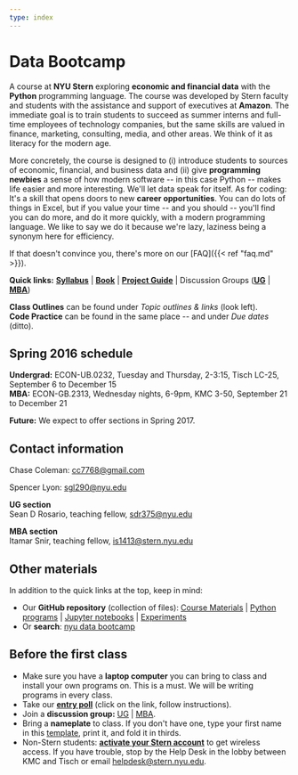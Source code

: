 ```yaml
---
type: index
---
```


# Data Bootcamp

A course at **NYU Stern** exploring **economic and financial data** with the **Python** programming language. The course was developed by Stern faculty and students with the assistance and support of executives at **Amazon**. The immediate goal is to train students to succeed as summer interns and full-time employees of technology companies, but the same skills are valued in finance, marketing, consulting, media, and other areas. We think of it as literacy for the modern age.

More concretely, the course is designed to (i) introduce students to sources of economic, financial, and business data and (ii) give **programming newbies** a sense of how modern software -- in this case Python -- makes life easier and more interesting. We'll let data speak for itself. As for coding: It's a skill that opens doors to new **career opportunities**. You can do lots of things in Excel, but if you value your time -- and you should -- you'll find you can do more, and do it more quickly, with a modern programming language. We like to say we do it because we're lazy, laziness being a synonym here for efficiency.

If that doesn't convince you, there's more on our [FAQ]({{< ref "faq.md" >}}).

<!-- TODO: Need to update link to gitbook and discussion groups-->
**Quick links:**  **[Syllabus](https://github.com/NYUDataBootcamp/Materials/blob/master/Documents/bootcamp_syllabus.pdf)** | **[Book](https://www.gitbook.com/book/davebackus/test/details)** | **[Project Guide](https://github.com/NYUDataBootcamp/Materials/blob/master/Documents/bootcamp_project.pdf)** | Discussion Groups (**[UG](https://groups.google.com/forum/#!forum/nyu_data_bootcamp_ug)** | **[MBA](https://groups.google.com/forum/#!forum/nyu_data_bootcamp_mba)**)

**Class Outlines** can be found under *Topic outlines & links* (look left). <br> **Code Practice** can be found in the same place -- and under *Due dates* (ditto).


## Spring 2016 schedule

**Undergrad:**  ECON-UB.0232, Tuesday and Thursday, 2-3:15, Tisch LC-25, September 6 to December 15 <br>
**MBA:**  ECON-GB.2313, Wednesday nights, 6-9pm, KMC 3-50, September 21 to December 21

**Future:** We expect to offer sections in Spring 2017.

## Contact information

Chase Coleman: [cc7768@gmail.com](mailto:cc7768@gmail.com)

Spencer Lyon: [sgl290@nyu.edu](mailto:sgl290@nyu.edu)

**UG section** <br> Sean D Rosario, teaching fellow, [sdr375@nyu.edu](mailto:sdr375@nyu.edu)

**MBA section** <br> Itamar Snir, teaching fellow, [is1413@stern.nyu.edu](mailto:is1413@stern.nyu.edu)


## Other materials

In addition to the quick links at the top, keep in mind:

* Our **GitHub repository** (collection of files): [Course Materials](https://github.com/NYUDataBootcamp/Materials) | [Python programs](https://github.com/NYUDataBootcamp/Materials/tree/master/Code/Python) | [Jupyter notebooks](https://github.com/NYUDataBootcamp/Materials/tree/master/Code/IPython) | [Experiments](https://github.com/NYUDataBootcamp/Lab)
* Or **search**:  [nyu data bootcamp](http://lmgtfy.com/?q=nyu+data+bootcamp)


## Before the first class

* Make sure you have a **laptop computer** you can bring to class and install your own programs on.  This is a must.  We will be writing programs in every class.
* Take our **[entry poll](https://docs.google.com/forms/d/1jQIHp-fuKYcLCjgFQAL9-JVI_-vRLFsS_oQkZcbqXH4/edit)** (click on the link, follow instructions).
* Join a **discussion group:** [UG](https://groups.google.com/forum/#!forum/nyu_data_bootcamp_ug) | [MBA](https://groups.google.com/forum/#!forum/nyu_data_bootcamp_mba).
* Bring a **nameplate** to class.  If you don't have one, type your first name in this [template](https://docs.google.com/document/d/18mDKqDO-48wbwYfFEGD0BAYJRsshRRRxR9IEKhekTWM/edit?usp=sharing), print it, and fold it in thirds.
* Non-Stern students:  **[activate your Stern account](https://w3.stern.nyu.edu/start/home)** to get wireless access.  If you have trouble, stop by the Help Desk in the lobby between KMC and Tisch or email [helpdesk@stern.nyu.edu](mailto:helpdesk@stern.nyu.edu).
